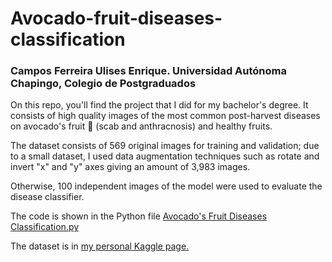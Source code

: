 # **Avocado-fruit-diseases-classification**

### **Campos Ferreira Ulises Enrique. Universidad Autónoma Chapingo, Colegio de Postgraduados**

On this repo, you'll find the project that I did for my bachelor's degree.
It consists of high quality images of the most common post-harvest diseases on avocado's fruit 🥑 (scab and anthracnosis) and healthy fruits.

The dataset consists of 569 original images for training and validation; due to a small dataset, I used data augmentation techniques such as rotate and invert "x" and "y" axes giving an amount of 3,983 images.

Otherwise, 100 independent images of the model were used to evaluate the disease classifier.

The code is shown in the Python file [Avocado's Fruit Diseases Classification.py](https://github.com/Camposfe1208/Avocado-fruit-diseases-classification/blob/master/Avocado's%20Fruit%20Diseases%20Classification.py)

The dataset is in [my personal Kaggle page.](https://www.kaggle.com/camposfe1/clasifiacin-de-enfermedades-del-aguacatero)
